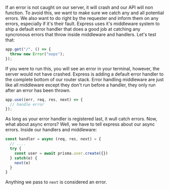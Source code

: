 If an error is not caught on our server, it will crash and our API will non function.
To avoid this, we want to make sure we catch any and all potential errors. We also want to do right by the requester and inform them on any errors, especially if it's their fault. Express uses it's middleware system to ship a default error handler that does a good job at catching any syncronous errors that throw inside middleware and handlers. Let's test that:

```ts
app.get("/", () => {
  throw new Error("oops");
});
```

If you were to run this, you will see an error in your terminal, however, the server would not have crashed. Express is adding a default error handler to the complete bottom of our router stack. Error handling middleware are just like all middleware except they don't run before a handler, they only run after an error has been thrown.

```ts
app.use((err, req, res, next) => {
  // handle error
});
```

As long as your error handler is registered last, it wull catch errors. Now, what about async errors? Well, we have to tell express about our async errors. Inside our handlers and middleware:

```ts
const handler = async (req, res, next) = {
  // ....
  try {
    const user = await prisma.user.create({})
  } catch(e) {
    next(e)
  }
}
```

Anything we pass to `next` is considered an error.
